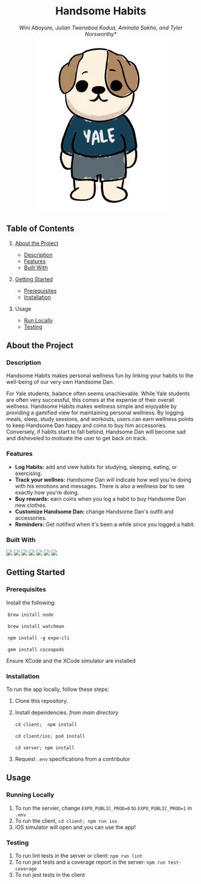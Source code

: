<div align="center">
  <h1 align="center">Handsome Habits</h1>
  <em>Wini Aboyure, Julian Tweneboa Kodua, Aminata Sakho, and Tyler Norsworthy*</em>
</div>
<div align="center">
    <img src="bulldog.png" width="350" height="466" alt="Cartoon bulldog wearing jeans and a blue Yale t-shirt.">
</div>

## Table of Contents
1. [About the Project](#about-the-project)
    - [Description](#description)
    - [Features](#features)
    - [Built With](#built-with)


2. [Getting Started](#gettingstarted) 
    - [Prerequisites](#prerequisites)
    - [Installation](#installation)
3. Usage 
    - [Run Locally](#run-locally)
    - [Testing](#testing)




## About the Project

### Description
Handsome Habits makes personal wellness fun by linking your habits to the well-being of our very own Handsome Dan.

For Yale students, balance often seems unachievable. While Yale students are often very successful, this comes at the expense of their overall wellness. Handsome Habits makes wellness simple and enjoyable by providing a gamified view for maintaining personal wellness. By logging meals, sleep, study sessions, and workouts, users can earn wellness points to keep Handsome Dan happy and coins to buy him accessories. Conversely, if habits start to fall behind, Handsome Dan will become sad and disheveled to motivate the user to get back on track.

### Features
- **Log Habits:** add and view habits for studying, sleeping, eating, or exercising.
- **Track your wellnes:** Handsome Dan will indicate how well you're doing with his emotions and messages. There is also a wellness bar to see exactly how you're doing.
- **Buy rewards:** earn coins when you log a habit to buy Handsome Dan new clothes.
- **Customize Handsome Dan:** change Handsome Dan's outfit and accessories.
- **Reminders:** Get notified when it's been a while since you logged a habit.

### Built With
<img src="https://img.shields.io/badge/next.js-000000?style=for-the-badge&logo=nextdotjs&logoColor=white" width="auto" height="30">

<img src="https://user-images.githubusercontent.com/25181517/117447155-6a868a00-af3d-11eb-9cfe-245df15c9f3f.png" width="auto" height="50">

<img src="https://user-images.githubusercontent.com/25181517/187955005-f4ca6f1a-e727-497b-b81b-93fb9726268e.png" width="auto" height="50">

<img src="https://user-images.githubusercontent.com/25181517/183897015-94a058a6-b86e-4e42-a37f-bf92061753e5.png" width="auto" height="50">

<img src="https://user-images.githubusercontent.com/25181517/182884177-d48a8579-2cd0-447a-b9a6-ffc7cb02560e.png" width="auto" height="50">

<img src="https://user-images.githubusercontent.com/25181517/192108372-f71d70ac-7ae6-4c0d-8395-51d8870c2ef0.png" width="auto" height="50">

<img src="https://user-images.githubusercontent.com/25181517/192109061-e138ca71-337c-4019-8d42-4792fdaa7128.png" width="auto" height="50">

## Getting Started

### Prerequisites
Install the following:

&nbsp;`brew install node`

&nbsp;`brew install watchman`

&nbsp;`npm install -g expo-cli`

&nbsp;`gem install cocoapods`

Ensure XCode and the XCode simulator are installed

### Installation

To run the app locally, follow these steps:

1. Clone this repository.
2. Install dependencies.
    *from main directory*

     `cd client; 
npm install`

    `cd client/ios;
pod install`

    `cd server;
npm install` 

3.  Request `.env` specifications from a contributor 


## Usage

### Running Locally

1. To run the servier, change `EXPO_PUBLIC_PROD=0` to `EXPO_PUBLIC_PROD=1` in `.env`
2. To run the client, `cd client;
npm run ios`
3. iOS simulator will open and you can use the app!


### Testing

1. To run lint tests in the server or client: `npm run lint`
2. To run jest tests and a coverage report in the server: `npm run test-coverage`
3. To run jest tests in the client






